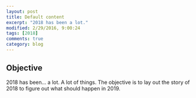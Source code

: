 ```yaml
---
layout: post
title: Default content
excerpt: "2018 has been a lot."
modified: 2/29/2016, 9:00:24
tags: [2018]
comments: true
category: blog
---
```


## Objective
2018 has been... a lot. A lot of things. The objective is to lay out the story of 2018 to figure out what should happen in 2019.
